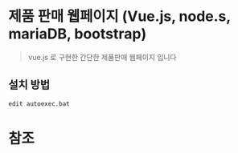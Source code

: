 # 제품 판매 웹페이지 (Vue.js, node.s, mariaDB, bootstrap)
> vue.js 로 구현한 간단한 제품판매 웹페이지 입니다


## 설치 방법

```sh
edit autoexec.bat
```




# 참조

[개발자의 품격 유튜브]: https://www.youtube.com/watch?v=J2lLkpc79n0&list=PLqbWuGdVBJd1TzOA-ozYSlYRQio1F5t02
